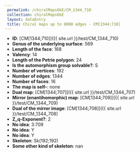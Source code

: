 ```yaml
--- 
 permalink: /chiralMaps6kE/CM_1344_710 
 collection: chiralMaps6kE
 layout: dataEntry
 title: Chiral maps up to 6000 edges - CM[1344;710]
---
```


- **ID**: [CM[1344;710]]({{ site.url }}/test/CM_1344_710)
- **Genus of the underlying surface**: 569
- **Length of the face**: 168
- **Valency**: 14
- **Length of the Petrie polygon**: 24
- **Is the automorphism group solvable?**: S
- **Number of vertices**: 192
- **Number of edges**: 1344
- **Number of faces**: 16
- **The map is self-**: none
- **Dual map**: [CM[1344;707]]({{ site.url }}/test/CM_1344_707)
- **Mirror (enantihomorphic) map**: [CM[1344;709]]({{ site.url }}/test/CM_1344_709)
- **Dual of the mirror image**: [CM[1344;708]]({{ site.url }}/test/CM_1344_708)
- **Z_q-Exponent?**: 2
- **No idea**:  3:709
- **No idea**: Y
- **No idea**: Y
- **Skeleton**: Sk(192;192)
- **Some other kind of skeleton**: nan
